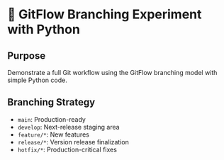 # 🌿 GitFlow Branching Experiment with Python

## Purpose
Demonstrate a full Git workflow using the GitFlow branching model with simple Python code.

## Branching Strategy

- `main`: Production-ready
- `develop`: Next-release staging area
- `feature/*`: New features
- `release/*`: Version release finalization
- `hotfix/*`: Production-critical fixes

